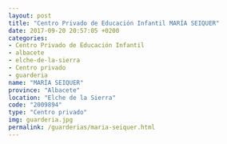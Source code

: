 ```yaml
---
layout: post
title: "Centro Privado de Educación Infantil MARÍA SEIQUER"
date: 2017-09-20 20:57:05 +0200
categories:
- Centro Privado de Educación Infantil
- albacete
- elche-de-la-sierra
- Centro privado
- guarderia
name: "MARÍA SEIQUER"
province: "Albacete"
location: "Elche de la Sierra"
code: "2009894"
type: "Centro privado"
img: guarderia.jpg
permalink: /guarderias/maria-seiquer.html
---
```

